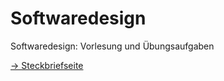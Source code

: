 # Softwaredesign
Softwaredesign: Vorlesung und Übungsaufgaben

[-> Steckbriefseite](https://webuser.hs-furtwangen.de/~del/Softwaredesign/index.php)
